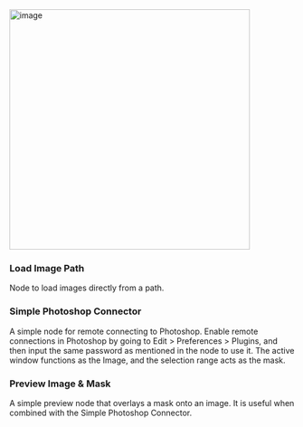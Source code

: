 <img width="425" alt="image" src="https://github.com/za-wa-n-go/ComfyUI_Zwng_Nodes/assets/118154415/022e7e2e-1a3e-4b73-a488-d626d5bd6e03">

### Load Image Path
Node to load images directly from a path.

### Simple Photoshop Connector
A simple node for remote connecting to Photoshop. Enable remote connections in Photoshop by going to Edit > Preferences > Plugins, and then input the same password as mentioned in the node to use it.
The active window functions as the Image, and the selection range acts as the mask.

### Preview Image & Mask
A simple preview node that overlays a mask onto an image.
It is useful when combined with the Simple Photoshop Connector.
